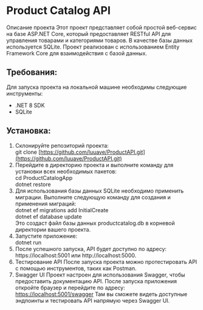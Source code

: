 # Product Catalog API

Описание проекта
Этот проект представляет собой простой веб-сервис на базе ASP.NET Core, который предоставляет RESTful API для управления товарами и категориями товаров. В качестве базы данных используется SQLite. Проект реализован с использованием Entity Framework Core для взаимодействия с базой данных.

## Требования:
Для запуска проекта на локальной машине необходимы следующие инструменты:
- .NET 8 SDK
- SQLite

## Установка:
1. Cклонируйте репозиторий проекта:  
   git clone [https://github.com/luuave/ProductAPI.git](https://github.com/luuave/ProductAPI.git)  
2. Перейдите в директорию проекта и выполните команду для установки всех необходимых пакетов:  
    cd ProductCatalogApp  
    dotnet restore  
3. Для использования базы данных SQLite необходимо применить миграции. Выполните следующую команду для создания и применения миграций:  
   dotnet ef migrations add InitialCreate  
   dotnet ef database update    
   Это создаст файл базы данных productcatalog.db в корневой директории вашего проекта.  
5. Запустите приложение:  
    dotnet run
6. После успешного запуска, API будет доступно по адресу: https://localhost:5001 или http://localhost:5000.
7. Тестирование API
После запуска проекта можно протестировать API с помощью инструментов, таких как Postman.  
8. Swagger UI
Проект настроен для использования Swagger, чтобы предоставить документацию API. После запуска приложения откройте браузер и перейдите по адресу:
[https://localhost:5001/swagger](https://localhost:5001/swagger)
Там вы сможете видеть доступные эндпоинты и тестировать API напрямую через Swagger UI.
